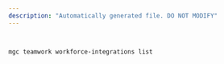 ```yaml
---
description: "Automatically generated file. DO NOT MODIFY"
---
```


```bash


mgc teamwork workforce-integrations list

```